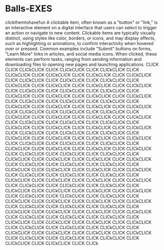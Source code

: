 # Balls-EXES
clickthemtohavefun
A clickable item, often known as a "button" or "link," is an interactive element on a digital interface that users can select to trigger an action or navigate to new content. Clickable items are typically visually distinct, using styles like color, borders, or icons, and may display effects, such as highlighting or animations, to confirm interactivity when hovered over or pressed. Common examples include "Submit" buttons on forms, "Learn More" links in articles, and social media icons. When clicked, these elements can perform tasks, ranging from sending information and downloading files to opening new pages and launching applications.
CLICK CLICK CLICkCLICK CLICK CLICkCLICK CLICK CLICkCLICK CLICK CLICkCLICK CLICK CLICkCLICK CLICK CLICkCLICK CLICK CLICkCLICK CLICK CLICkCLICK CLICK CLICkCLICK CLICK CLICkCLICK CLICK CLICkCLICK CLICK CLICkCLICK CLICK CLICkCLICK CLICK CLICkCLICK CLICK CLICkCLICK CLICK CLICkCLICK CLICK CLICkCLICK CLICK CLICkCLICK CLICK CLICkCLICK CLICK CLICkCLICK CLICK CLICkCLICK CLICK CLICkCLICK CLICK CLICkCLICK CLICK CLICkCLICK CLICK CLICkCLICK CLICK CLICkCLICK CLICK CLICkCLICK CLICK CLICkCLICK CLICK CLICkCLICK CLICK CLICkCLICK CLICK CLICkCLICK CLICK CLICkCLICK CLICK CLICkCLICK CLICK CLICkCLICK CLICK CLICkCLICK CLICK CLICkCLICK CLICK CLICkCLICK CLICK CLICkCLICK CLICK CLICkCLICK CLICK CLICkCLICK CLICK CLICkCLICK CLICK CLICkCLICK CLICK CLICkCLICK CLICK CLICkCLICK CLICK CLICkCLICK CLICK CLICkCLICK CLICK CLICkCLICK CLICK CLICkCLICK CLICK CLICkCLICK CLICK CLICkCLICK CLICK CLICkCLICK CLICK CLICkCLICK CLICK CLICkCLICK CLICK CLICkCLICK CLICK CLICkCLICK CLICK CLICkCLICK CLICK CLICkCLICK CLICK CLICkCLICK CLICK CLICkCLICK CLICK CLICkCLICK CLICK CLICkCLICK CLICK CLICkCLICK CLICK CLICkCLICK CLICK CLICkCLICK CLICK CLICkCLICK CLICK CLICkCLICK CLICK CLICkCLICK CLICK CLICkCLICK CLICK CLICkCLICK CLICK CLICkCLICK CLICK CLICkCLICK CLICK CLICkCLICK CLICK CLICkCLICK CLICK CLICkCLICK CLICK CLICkCLICK CLICK CLICkCLICK CLICK CLICkCLICK CLICK CLICkCLICK CLICK CLICkCLICK CLICK CLICkCLICK CLICK CLICkCLICK CLICK CLICkCLICK CLICK CLICkCLICK CLICK CLICkCLICK CLICK CLICkCLICK CLICK CLICkCLICK CLICK CLICkCLICK CLICK CLICkCLICK CLICK CLICkCLICK CLICK CLICkCLICK CLICK CLICkCLICK CLICK CLICkCLICK CLICK CLICkCLICK CLICK CLICkCLICK CLICK CLICkCLICK CLICK CLICkCLICK CLICK CLICkCLICK CLICK CLICkCLICK CLICK CLICkCLICK CLICK CLICkCLICK CLICK CLICkCLICK CLICK CLICkCLICK CLICK CLICkCLICK CLICK CLICkCLICK CLICK CLICkCLICK CLICK CLICkCLICK CLICK CLICkCLICK CLICK CLICkCLICK CLICK CLICkCLICK CLICK CLICkCLICK CLICK CLICkCLICK CLICK CLICkCLICK CLICK CLICkCLICK CLICK CLICkCLICK CLICK CLICkCLICK CLICK CLICkCLICK CLICK CLICkCLICK CLICK CLICk
